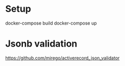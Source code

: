 # Setup
docker-compose build
docker-compose up

# Jsonb validation
https://github.com/mirego/activerecord_json_validator
